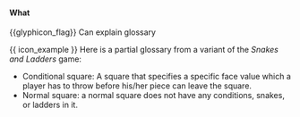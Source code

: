 <div id="title">

#### What

</div>

<span id="prereqs"></span>

<span id="outcomes">{{glyphicon_flag}} Can explain glossary</span>

<div id="body">

<tip-box type="definition">
<include src="../../../common/definitions.md#def-glossary" />
</tip-box>

<tip-box>

{{ icon_example }} Here is a partial glossary from a variant of the _Snakes and Ladders_ game:

* Conditional square: A square that specifies a specific face value which a player has to throw before his/her piece can leave the square.
* Normal square: a normal square does not have any conditions, snakes, or ladders in it.

</tip-box>

</div>

<div id="extras">
</div>